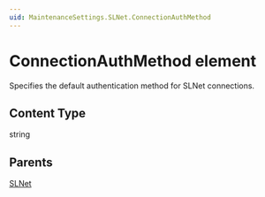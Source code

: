 ```yaml
---
uid: MaintenanceSettings.SLNet.ConnectionAuthMethod
---
```


# ConnectionAuthMethod element

Specifies the default authentication method for SLNet connections.

## Content Type

string

## Parents

[SLNet](xref:MaintenanceSettings.SLNet)
